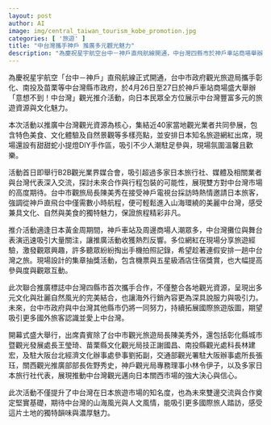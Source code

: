 ```yaml
---
layout: post
author: AI
image: img/central_taiwan_tourism_kobe_promotion.jpg
categories: [ '旅遊' ]
title: "中台灣攜手神戶 推廣多元觀光魅力"
description: "為慶祝星宇航空台中－神戶直飛航線開通，中台灣四縣市於神戶車站商場舉辦觀光推介活動，集結近40家當地業者展示美食、文化及自然景觀，吸引日本旅行社與媒體熱烈參與，深化雙邊合作，推動中台灣觀光市場拓展至日本關西地區。"
---
```

為慶祝星宇航空「台中－神戶」直飛航線正式開通，台中市政府觀光旅遊局攜手彰化、南投及苗栗等中台灣縣市政府，於4月26日至27日於神戶車站商場盛大舉辦「意想不到！中台灣」觀光推介活動，向日本民眾全方位展示中台灣豐富多元的旅遊資源與文化魅力。

本次活動以推廣中台灣觀光資源為核心，集結近40家當地觀光業者共同參展，包含特色美食、文化體驗及自然景觀等多樣亮點，並安排日本知名旅遊網紅出席，現場還設有甜甜蛇小提燈DIY手作區，吸引不少人潮駐足參與，現場氛圍溫馨且歡樂。

活動首日即舉行B2B觀光業界媒合會，吸引超過多家日本旅行社、媒體及相關業者與台灣代表深入交流，探討未來合作與行程包裝的可能性，展現雙方對中台灣市場的高度期待。台中市觀旅局長陳美秀在接受神戶電視台採訪時熱情邀請日本旅客，強調從神戶直飛台中僅需數小時航程，便可輕鬆進入山海環繞的美麗中台灣，感受兼具文化、自然與美食的獨特魅力，保證旅程精彩非凡。

推介活動適逢日本黃金周期間，神戶車站及周邊商場人潮眾多，中台灣攤位與舞台表演迅速吸引大量關注，讓推廣活動收獲熱烈反響。多位網紅在現場分享旅遊經驗，激發觀眾興趣，許多聽眾紛紛掏出手機拍照記錄，希望趁著連假安排一趟中台灣之旅。現場設計的集章抽獎活動，包含機票與五星級酒店住宿獎賞，也大幅提高參與度與觀眾互動。

此次聯合推廣標誌中台灣四縣市首次攜手合作，不僅整合各地觀光資源，呈現出多元文化與壯麗自然風光的完美結合，也讓海外行銷內容更為深具說服力與吸引力。未來，台中市政府與中台灣其他縣市仍將一同努力，持續拓展國際旅遊版圖，期望吸引更多國外旅客認識並愛上中台灣。

開幕式盛大舉行，出席貴賓除了台中市觀光旅遊局長陳美秀外，還包括彰化縣城市暨觀光發展處長王瑩琦、苗栗縣文化觀光局技正謝國昌、南投縣觀光處科長林建宏，及駐大阪台北經濟文化辦事處參事劉拓副，交通部觀光署駐大阪辦事處所長張珏，關西觀光推廣部部長佐野秀史，神戶觀光局專務理事小林令伊子，以及多家日本旅行社代表，展現推動中台灣觀光邁向日本關西市場的強大決心與信心。

此次活動不僅提升了中台灣在日本旅遊市場的知名度，也為未來雙邊交流與合作奠定堅實基礎，期待中台灣的山海風光與人文風情，能吸引更多國際旅人踏訪，感受這片土地的獨特韻味與濃厚魅力。